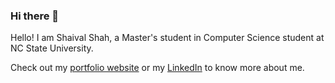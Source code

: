 ### Hi there 👋

<!--
**sshah3420/sshah3420** is a ✨ _special_ ✨ repository because its `README.md` (this file) appears on your GitHub profile.-->

Hello! I am Shaival Shah, a Master's student in Computer Science student at NC State University.

Check out my [portfolio website](https://sshah3420.github.io/) or my [LinkedIn](https://www.linkedin.com/in/shaival-shah00/) to know more about me.

<!--
- 🔭 I’m currently working on developing my Back-end and Machine Learning skills
- 🌱 My interests in back-end primarily lie in databases (Postgres, MySQL, MariaDB), RESTful APIs, and Cloud Computing
- 👯 I have also extensively worked in artificial intelligence, particularly NLP and time series analysis.
- 🤔 I’m looking for help with ...
- 💬 Ask me about ...
- 📫 How to reach me: ...
- 😄 Pronouns: ...
- ⚡ Fun fact: ...
--!>
